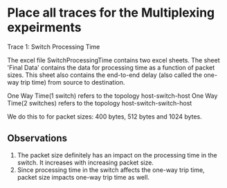 
# Place all traces for the Multiplexing expeirments

Trace 1: Switch Processing Time

The excel file SwitchProcessingTime contains two excel sheets. The sheet 'Final Data' contains the data for
processing time as a function of packet sizes. This sheet also contains the end-to-end delay (also
called the one-way trip time) from source to destination.

One Way Time(1 switch) refers to the topology host-switch-host
One Way Time(2 switches) refers to the topology host-switch-switch-host

We do this to for packet sizes: 400 bytes, 512 bytes and 1024 bytes.

Observations
------------

1) The packet size definitely has an impact on the processing time in the switch.
It increases with increasing packet size.
2) Since processing time in the switch affects the one-way trip time, packet size
impacts one-way trip time as well.

